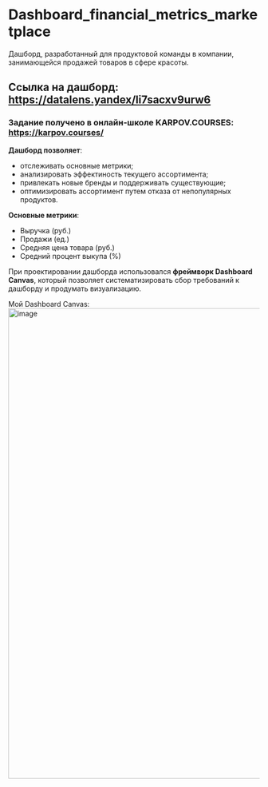 # Dashboard_financial_metrics_marketplace
Дашборд, разработанный для продуктовой команды в компании, занимающейся продажей товаров в сфере красоты.
## Ссылка на дашборд: https://datalens.yandex/li7sacxv9urw6
### Задание получено в онлайн-школе KARPOV.COURSES: https://karpov.courses/
**Дашборд позволяет**:
- отслеживать основные метрики;
- анализировать эффектиность текущего ассортимента;
- привлекать новые бренды и поддерживать существующие;
- оптимизировать ассортимент путем отказа от непопулярных продуктов.

**Основные метрики**: 
- Выручка (руб.)
- Продажи (ед.)
- Средняя цена товара (руб.)
- Средний процент выкупа (%)

При проектировании дашборда использовался **фреймворк Dashboard Canvas**, который позволяет систематизировать сбор требований к дашборду и продумать визуализацию.

Мой Dashboard Canvas:
<img width="1714" height="942" alt="image" src="https://github.com/user-attachments/assets/44ebe5ee-a1ae-4e4f-a04d-fe8e2d30730f" />

